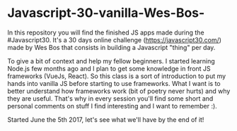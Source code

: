 # Javascript-30-vanilla-Wes-Bos-

In this repository you will find the finished JS apps made during the #Javascript30. It's a 30 days online challenge (https://javascript30.com/) made by Wes Bos that consists in building a Javascript "thing" per day.

To give a bit of context and help my fellow beginners. I started learning Node.js few months ago and I plan to get some knowledge in front JS frameworks (VueJs, React). So this class is a sort of introduction to put my hands into vanilla JS before starting to use frameworks. What I want is to better understand how frameworks work (bit of poetry never hurts) and why they are useful.
That's why in every session you'll find some short and personal comments on stuff I find interesting and I want to remember :).

Started June the 5th 2017, let's see what we'll have by the end of it!
